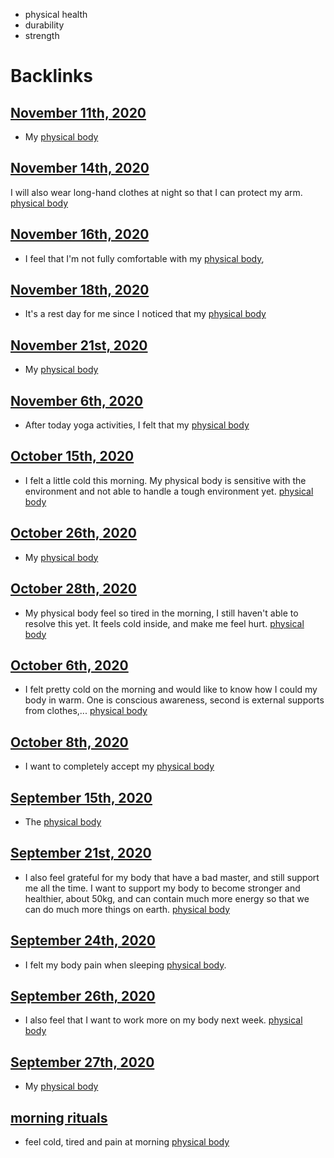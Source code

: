 - physical health
- durability
- strength

# Backlinks
## [November 11th, 2020](<November 11th, 2020.md>)
- My [physical body](<physical body.md>)

## [November 14th, 2020](<November 14th, 2020.md>)
I will also wear long-hand clothes at night so that I can protect my arm. [physical body](<physical body.md>)

## [November 16th, 2020](<November 16th, 2020.md>)
- I feel that I'm not fully comfortable with my [physical body](<physical body.md>),

## [November 18th, 2020](<November 18th, 2020.md>)
- It's a rest day for me since I noticed that my [physical body](<physical body.md>)

## [November 21st, 2020](<November 21st, 2020.md>)
- My [physical body](<physical body.md>)

## [November 6th, 2020](<November 6th, 2020.md>)
-  After today yoga activities, I felt that my [physical body](<physical body.md>)

## [October 15th, 2020](<October 15th, 2020.md>)
- I felt a little cold this morning. My physical body is sensitive with the environment and not able to handle a tough environment yet. [physical body](<physical body.md>)

## [October 26th, 2020](<October 26th, 2020.md>)
- My [physical body](<physical body.md>)

## [October 28th, 2020](<October 28th, 2020.md>)
- My physical body feel so tired in the morning, I still haven't able to resolve this yet. It feels cold inside, and make me feel hurt. [physical body](<physical body.md>)

## [October 6th, 2020](<October 6th, 2020.md>)
- I felt pretty cold on the morning and would like to know how I could my body in warm. One is conscious awareness, second is external supports from clothes,... [physical body](<physical body.md>)

## [October 8th, 2020](<October 8th, 2020.md>)
- I want to completely accept my [physical body](<physical body.md>)

## [September 15th, 2020](<September 15th, 2020.md>)
- The [physical body](<physical body.md>)

## [September 21st, 2020](<September 21st, 2020.md>)
- I also feel grateful for my body that have a bad master, and still support me all the time. I want to support my body to become stronger and healthier, about 50kg, and can contain much more energy so that we can do much more things on earth. [physical body](<physical body.md>)

## [September 24th, 2020](<September 24th, 2020.md>)
- I felt my body pain when sleeping [physical body](<physical body.md>).

## [September 26th, 2020](<September 26th, 2020.md>)
- I also feel that I want to work more on my body next week. [physical body](<physical body.md>)

## [September 27th, 2020](<September 27th, 2020.md>)
- My [physical body](<physical body.md>)

## [morning rituals](<morning rituals.md>)
- feel cold, tired and pain at morning [physical body](<physical body.md>)

